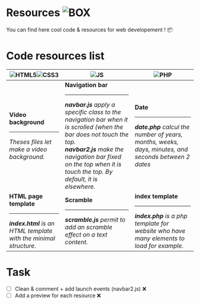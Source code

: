 # Resources ![BOX](https://i.imgur.com/oeSHh6y.png)
You can find here cool code & resources for web developement ! 📦

# Code resources list

| ![HTML5](https://i.imgur.com/1S1VxSL.png)![CSS3](https://i.imgur.com/kBVYh8D.png) | ![JS](https://i.imgur.com/ard0rOo.png) | ![PHP](https://i.imgur.com/A9onV7Q.png) |
| ----------- | ----------- | ----------- |
| **Video background**<hr>_Theses files let make a video background._ | **Navigation bar**<hr>_**navbar.js** apply a specific class to the navigation bar when it is scrolled (when the bar does not touch the top. <br>**navbar2.js** make the navigation bar fixed on the top when it is touch the top. By default, it is elsewhere._ | **Date**<hr>_**date.php** calcul the number of years, months, weeks, days, minutes, and seconds between 2 dates_ |
| **HTML page template**<hr>_**index.html** is an HTML template with the minimal structure._ | **Scramble**<hr>_**scramble.js** permit to add an scramble effect on a text content._ | **index template**<hr>_**index.php** is a php template for website who have many elements to load for example._ |

# Task
- [ ] Clean & comment + add launch events (navbar2.js) ❌
- [ ] Add a preview for each resource ❌